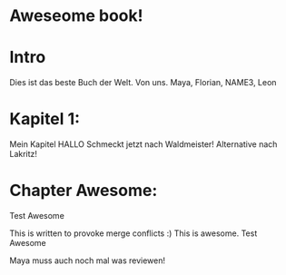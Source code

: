 Aweseome book!
===

# Intro
Dies ist das beste Buch der Welt.
Von uns.
Maya, Florian, NAME3, Leon

# Kapitel 1: 
Mein Kapitel HALLO
Schmeckt jetzt nach Waldmeister!
Alternative nach Lakritz!

# Chapter Awesome:
Test Awesome

This is written to provoke merge conflicts :)
This is awesome.
Test Awesome


Maya muss auch noch mal was reviewen!

